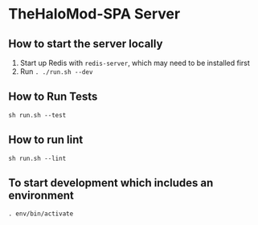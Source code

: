 # TheHaloMod-SPA Server

## How to start the server locally
1. Start up Redis with `redis-server`, which may need to be installed first
1. Run `. ./run.sh --dev`

## How to Run Tests
```sh run.sh --test```

## How to run lint
```sh run.sh --lint```

## To start development which includes an environment

`. env/bin/activate`
